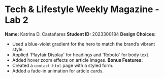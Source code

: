 # Tech & Lifestyle Weekly Magazine - Lab 2
**Name:** Katrina D. Castañares 
**Student ID:** 2023300184
**Design Choices:**
- Used a blue-violet gradient for the hero to match the brand’s
vibrant style.
- Applied 'Playfair Display' for headings and 'Roboto' for body
text.
- Added hover zoom effects on article images.
**Bonus Features:**
- Created a `contact.html` page with a styled form.
- Added a fade-in animation for article cards.